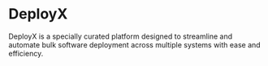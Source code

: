# DeployX
DeployX is a specially curated platform designed to streamline and automate bulk software deployment across multiple systems with ease and efficiency.
